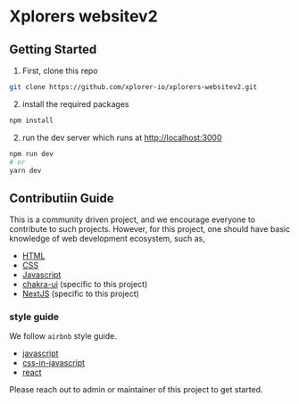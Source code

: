 # Xplorers websitev2

## Getting Started

1. First, clone this repo

```bash
git clone https://github.com/xplorer-io/xplorers-websitev2.git
```

2. install the required packages

```bash
npm install
```

2. run the dev server which runs at [http://localhost:3000](http://localhost:3000)

```bash
npm run dev
# or
yarn dev
```

## Contributiin Guide

This is a community driven project, and we encourage everyone to contribute to such projects. However, for this project, one should have basic knowledge of web development ecosystem, such as,

- [HTML](https://developer.mozilla.org/en-US/docs/Web/HTML)
- [CSS](https://developer.mozilla.org/en-US/docs/Web/CSS)
- [Javascript](https://developer.mozilla.org/en-US/docs/Web/JavaScript)
- [chakra-ui](https://chakra-ui.com/) (specific to this project)
- [NextJS](https://nextjs.org/) (specific to this project)

### style guide

We follow `airbnb` style guide.

- [javascript](https://github.com/airbnb/javascript)
- [css-in-javascript](https://github.com/airbnb/javascript/tree/master/css-in-javascript)
- [react](https://github.com/airbnb/javascript/tree/master/react)

Please reach out to admin or maintainer of this project to get started.
